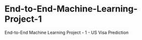 # End-to-End-Machine-Learning-Project-1
End-to-End Machine Learning Project - 1 - US Visa Prediction 
